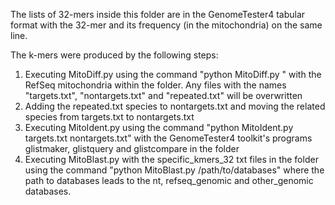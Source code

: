 The lists of 32-mers inside this folder are in the GenomeTester4 tabular format with the 32-mer and its frequency (in the mitochondria) on the same line.

The k-mers were produced by the following steps:
1. Executing MitoDiff.py using the command "python MitoDiff.py <raw species names file name in the folder>" with the RefSeq mitochondria within the folder. Any files with the names "targets.txt", "nontargets.txt" and "repeated.txt" will be overwritten
2. Adding the repeated.txt species to nontargets.txt and moving the related species from targets.txt to nontargets.txt
3. Executing MitoIdent.py using the command "python MitoIdent.py targets.txt nontargets.txt" with the GenomeTester4 toolkit's programs glistmaker, glistquery and glistcompare in the folder 
4. Executing MitoBlast.py with the specific_kmers_32 txt files in the folder using the command "python MitoBlast.py /path/to/databases" where the path to databases leads to the nt, refseq_genomic and other_genomic databases.
